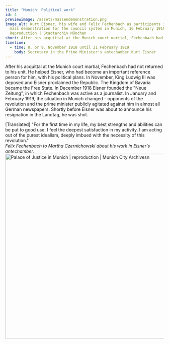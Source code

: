 ```yaml
---
title: "Munich: Political work"
id: 4
previewimage: /assets/massendemonstration.png
image_alt: Kurt Eisner, his wife and Felix Fechenbach as participants in the
  mass demonstration for the council system in Munich, 16 February 1919 |
  Reproduction | Stadtarchiv München
short: After his acquittal at the Munich court martial, Fechenbach had not...
timeline:
  - time: 8. or 9. November 1918 until 21 February 1919
    body: Secretary in the Prime Minister's antechamber Kurt Eisner
---
```

After his acquittal at the Munich court martial, Fechenbach had not returned to his unit. He helped Eisner, who had become an important reference person for him, with his political plans. In November, King Ludwig III was deposed and Eisner proclaimed the Republic. The Kingdom of Bavaria became the Free State. In December 1918 Eisner founded the "Neue Zeitung", in which Fechenbach was active as a journalist. In January and February 1919, the situation in Munich changed - opponents of the revolution and the prime minister publicly agitated against him in almost all German newspapers. Shortly before Eisner was about to announce his resignation in the Landtag, he was shot.

<InformationBox>
[Translated] "For the first time in my life, my best strengths and abilities can be put to good use. I feel the deepest satisfaction in my activity. I am acting out of the purest idealism, deeply imbued with the necessity of this revolution."
<br/>
<i>Felix Fechenbach to Martha Czernichowski about his work in Eisner's antechamber.</i>
</InformationBox>


<Image src="/assets/justizpalast.png" alt="Palace of Justice in Munich | reproduction | Munich City Archivesn" width="796" height="587" />
